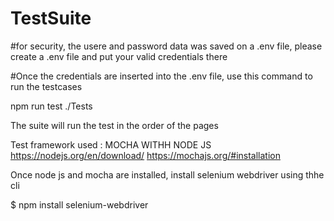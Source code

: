 # TestSuite

#for security, the usere and password data was saved on a .env file, please create a .env file and put your valid credentials there

#Once the credentials are inserted into the .env file, use this command to run the testcases 

 npm run test ./Tests    

 The suite will run the test in the order of the pages 

 Test framework used : MOCHA WITHH NODE JS  
 https://nodejs.org/en/download/
 https://mochajs.org/#installation

 Once node js and mocha are installed, install selenium webdriver using thhe cli 

$ npm install selenium-webdriver

